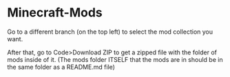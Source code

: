 # Minecraft-Mods
Go to a different branch (on the top left) to select the mod collection you want.

After that, go to Code>Download ZIP to get a zipped file with the folder of mods inside of it. (The mods folder ITSELF that the mods are in should be in the same folder as a README.md file)
